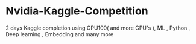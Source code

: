 # Nvidia-Kaggle-Competition
2 days Kaggle completion using GPU100( and more GPU's ), ML , Python , Deep learning , Embedding  and many more
